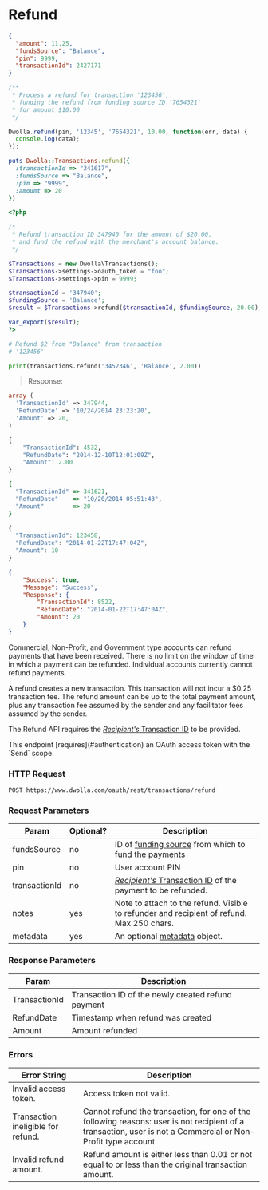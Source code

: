 # Refund

```json
{
  "amount": 11.25,
  "fundsSource": "Balance",
  "pin": 9999,
  "transactionId": 2427171
}
```

```js
/**
 * Process a refund for transaction '123456',
 * funding the refund from funding source ID '7654321'
 * for amount $10.00
 */

Dwolla.refund(pin, '12345', '7654321', 10.00, function(err, data) {
  console.log(data);
});
```

```ruby
puts Dwolla::Transactions.refund({
  :transactionId => "341617",
  :fundsSource => "Balance",
  :pin => "9999",
  :amount => 20
})
```

```php
<?php

/*
 * Refund transaction ID 347940 for the amount of $20.00,
 * and fund the refund with the merchant's account balance.
 */

$Transactions = new Dwolla\Transactions();
$Transactions->settings->oauth_token = "foo";
$Transactions->settings->pin = 9999;

$transactionId = '347940';
$fundingSource = 'Balance';
$result = $Transactions->refund($transactionId, $fundingSource, 20.00);

var_export($result);
?>
```
```python
# Refund $2 from "Balance" from transaction
# '123456'

print(transactions.refund('3452346', 'Balance', 2.00))
```

> Response: 

```php
array (
  'TransactionId' => 347944,
  'RefundDate' => '10/24/2014 23:23:20',
  'Amount' => 20,
)
```
```python
{
    "TransactionId": 4532,
    "RefundDate": "2014-12-10T12:01:09Z",
    "Amount": 2.00
}
```
```ruby
{
  "TransactionId" => 341621,
  "RefundDate"    => "10/20/2014 05:51:43",
  "Amount"        => 20
}
```

```js
{
  "TransactionId": 123458,
  "RefundDate": "2014-01-22T17:47:04Z",
  "Amount": 10
}
```

```json
{
    "Success": true,
    "Message": "Success",
    "Response": {
        "TransactionId": 8522,
        "RefundDate": "2014-01-22T17:47:04Z",
        "Amount": 20
    }
}
```

Commercial, Non-Profit, and Government type accounts can refund payments that have been received.  There is no limit on the window of time in which a payment can be refunded.  Individual accounts currently cannot refund payments.

A refund creates a new transaction.  This transaction will not incur a $0.25 transaction fee.  The refund amount can be up to the total payment amount, plus any transaction fee assumed by the sender and any facilitator fees assumed by the sender.

The Refund API requires the [_Recipient's_ Transaction ID](#how-transactions-work) to be provided.

<aside class="reminder">This endpoint [requires](#authentication) an OAuth access token with the `Send` scope.</aside>

### HTTP Request
`POST https://www.dwolla.com/oauth/rest/transactions/refund`

### Request Parameters

| Param | Optional? | Description |
|-------|-----------|-------------|
| fundsSource | no | ID of [funding source](#funding-sources) from which to fund the payments
| pin | no | User account PIN
| transactionId | no | [_Recipient's_ Transaction ID](#how-transactions-work) of the payment to be refunded.
| notes | yes | Note to attach to the refund.  Visible to refunder and recipient of refund.  Max 250 chars.
| metadata | yes | An optional [metadata](#metadata) object.

### Response Parameters
|Param| Description
|-----|------------
TransactionId | Transaction ID of the newly created refund payment
RefundDate | Timestamp when refund was created
Amount | Amount refunded

### Errors
| Error String | Description |
|------------------|-------------|
| Invalid access token. | Access token not valid. |
| Transaction ineligible for refund. | Cannot refund the transaction, for one of the following reasons: user is not recipient of a transaction, user is not a Commercial or Non-Profit type account |
| Invalid refund amount. | Refund amount is either less than 0.01 or not equal to or less than the original transaction amount. |